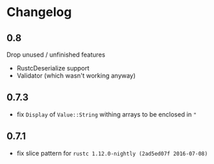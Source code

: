 # Changelog

## 0.8
Drop unused / unfinished features
- RustcDeserialize support
- Validator (which wasn't working anyway)

## 0.7.3
- fix `Display` of `Value::String` withing arrays to be enclosed in `"`

## 0.7.1
- fix slice pattern for `rustc 1.12.0-nightly (2ad5ed07f 2016-07-08)`

